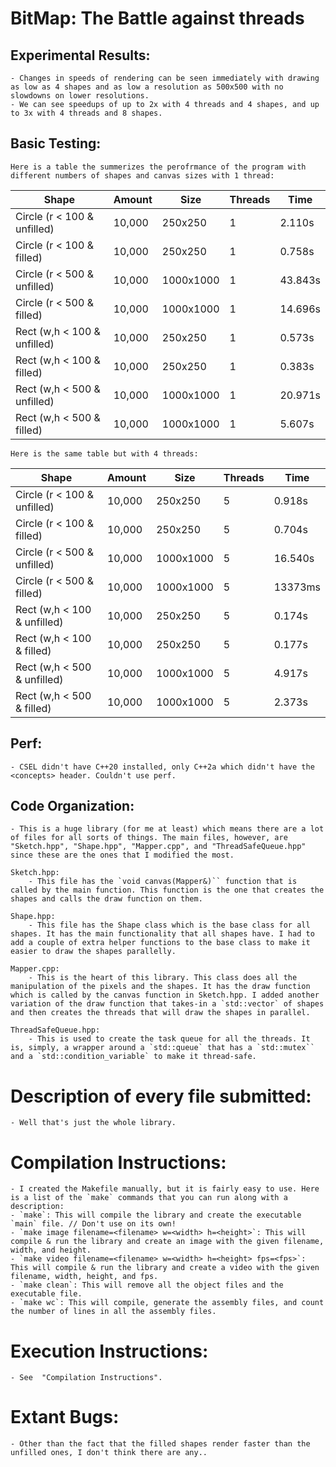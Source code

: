 # BitMap: The Battle against threads

## Experimental Results:
    - Changes in speeds of rendering can be seen immediately with drawing as low as 4 shapes and as low a resolution as 500x500 with no slowdowns on lower resolutions.
    - We can see speedups of up to 2x with 4 threads and 4 shapes, and up to 3x with 4 threads and 8 shapes.

## Basic Testing:
    Here is a table the summerizes the perofrmance of the program with different numbers of shapes and canvas sizes with 1 thread:
| Shape                       | Amount | Size      | Threads | Time    |
|-----------------------------|--------|-----------|---------|---------|
| Circle (r < 100 & unfilled) | 10,000 | 250x250   | 1       | 2.110s  |
| Circle (r < 100 & filled)   | 10,000 | 250x250   | 1       | 0.758s  |
| Circle (r < 500 & unfilled) | 10,000 | 1000x1000 | 1       | 43.843s |
| Circle (r < 500 & filled)   | 10,000 | 1000x1000 | 1       | 14.696s |
| Rect (w,h < 100 & unfilled) | 10,000 | 250x250   | 1       | 0.573s  |
| Rect (w,h < 100 & filled)   | 10,000 | 250x250   | 1       | 0.383s  |
| Rect (w,h < 500 & unfilled) | 10,000 | 1000x1000 | 1       | 20.971s |
| Rect (w,h < 500 & filled)   | 10,000 | 1000x1000 | 1       | 5.607s  |

    Here is the same table but with 4 threads:
| Shape                       | Amount | Size      | Threads | Time    |
|-----------------------------|--------|-----------|---------|---------|
| Circle (r < 100 & unfilled) | 10,000 | 250x250   | 5       | 0.918s  |
| Circle (r < 100 & filled)   | 10,000 | 250x250   | 5       | 0.704s  |
| Circle (r < 500 & unfilled) | 10,000 | 1000x1000 | 5       | 16.540s |
| Circle (r < 500 & filled)   | 10,000 | 1000x1000 | 5       | 13373ms |
| Rect (w,h < 100 & unfilled) | 10,000 | 250x250   | 5       | 0.174s  |
| Rect (w,h < 100 & filled)   | 10,000 | 250x250   | 5       | 0.177s  |
| Rect (w,h < 500 & unfilled) | 10,000 | 1000x1000 | 5       | 4.917s  |
| Rect (w,h < 500 & filled)   | 10,000 | 1000x1000 | 5       | 2.373s  |



## Perf:
    - CSEL didn't have C++20 installed, only C++2a which didn't have the <concepts> header. Couldn't use perf.

## Code Organization:
    - This is a huge library (for me at least) which means there are a lot of files for all sorts of things. The main files, however, are "Sketch.hpp", "Shape.hpp", "Mapper.cpp", and "ThreadSafeQueue.hpp" since these are the ones that I modified the most.

    Sketch.hpp:
        - This file has the `void canvas(Mapper&)`` function that is called by the main function. This function is the one that creates the shapes and calls the draw function on them.
    
    Shape.hpp:
        - This file has the Shape class which is the base class for all shapes. It has the main functionality that all shapes have. I had to add a couple of extra helper functions to the base class to make it easier to draw the shapes parallelly.
    
    Mapper.cpp:
        - This is the heart of this library. This class does all the manipulation of the pixels and the shapes. It has the draw function which is called by the canvas function in Sketch.hpp. I added another variation of the draw function that takes-in a `std::vector` of shapes and then creates the threads that will draw the shapes in parallel.
    
    ThreadSafeQueue.hpp:
        - This is used to create the task queue for all the threads. It is, simply, a wrapper around a `std::queue` that has a `std::mutex`` and a `std::condition_variable` to make it thread-safe.


# Description of every file submitted:
    - Well that's just the whole library.

# Compilation Instructions:
    - I created the Makefile manually, but it is fairly easy to use. Here is a list of the `make` commands that you can run along with a description:
    - `make`: This will compile the library and create the executable `main` file. // Don't use on its own!
    - `make image filename=<filename> w=<width> h=<height>`: This will compile & run the library and create an image with the given filename, width, and height.
    - `make video filename=<filename> w=<width> h=<height> fps=<fps>`: This will compile & run the library and create a video with the given filename, width, height, and fps.
    - `make clean`: This will remove all the object files and the executable file.
    - `make wc`: This will compile, generate the assembly files, and count the number of lines in all the assembly files.


# Execution Instructions:
    - See  "Compilation Instructions".

# Extant Bugs:
    - Other than the fact that the filled shapes render faster than the unfilled ones, I don't think there are any..